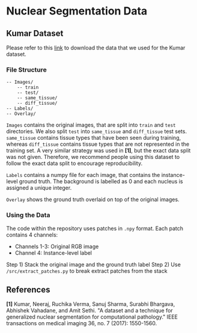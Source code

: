 # Nuclear Segmentation Data

## Kumar Dataset

Please refer to this [link](https://drive.google.com/open?id=1HKNOed4n0IV5frKFs_-kMtfiqqzBKMX5) to download the data that we used for the Kumar dataset. 

### File Structure

```
-- Images/
	-- train
	-- test/
    -- same_tissue/
    -- diff_tissue/
-- Labels/
-- Overlay/
```
          
`Images` contains the original images, that are split into `train` and `test` directories. We also split `test` into `same_tissue` and `diff_tissue` test sets. `same_tissue` contains tissue types that have been seen during training, whereas `diff_tissue` contains tissue types that are not represented in the training set. A very similar strategy was used in **[1]**, but the exact data split was not given. Therefore, we recommend people using this dataset to follow the exact data split to encourage reproducibility.

`Labels` contains a numpy file for each image, that contains the instance-level ground truth. The background is labelled as 0 and each nucleus is assigned a unique integer. 

`Overlay` shows the ground truth overlaid on top of the original images. 

### Using the Data

The code within the repository uses patches in `.npy` format. Each patch contains 4 channels:
- Channels 1-3: Original RGB image
- Channel 4: Instance-level label

Step 1) Stack the original image and the ground truth label
Step 2) Use `/src/extract_patches.py` to break extract patches from the stack 

## References
**[1]**  Kumar, Neeraj, Ruchika Verma, Sanuj Sharma, Surabhi Bhargava, Abhishek Vahadane, and Amit Sethi. "A dataset and a technique for generalized nuclear segmentation for computational pathology." IEEE transactions on medical imaging 36, no. 7 (2017): 1550-1560. <br/>

